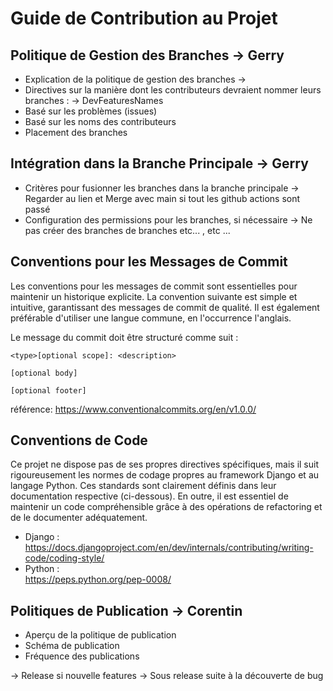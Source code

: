 # Guide de Contribution au Projet

## Politique de Gestion des Branches -> Gerry

- Explication de la politique de gestion des branches -> 
- Directives sur la manière dont les contributeurs devraient nommer leurs branches : -> DevFeaturesNames
- Basé sur les problèmes (issues)
- Basé sur les noms des contributeurs
- Placement des branches

## Intégration dans la Branche Principale -> Gerry

- Critères pour fusionner les branches dans la branche principale -> Regarder au lien et Merge avec main si tout les github actions sont passé
- Configuration des permissions pour les branches, si nécessaire -> Ne pas créer des branches de branches etc... , etc ...

## Conventions pour les Messages de Commit
<!-- - Exigences pour les conventions des messages de commit -->

Les conventions pour les messages de commit sont essentielles pour maintenir un historique explicite. La convention suivante est simple et intuitive, garantissant des messages de commit de qualité. Il est également préférable d'utiliser une langue commune, en l'occurrence l'anglais.

Le message du commit doit être structuré comme suit :
```
<type>[optional scope]: <description>

[optional body]

[optional footer]
```

référence: https://www.conventionalcommits.org/en/v1.0.0/

## Conventions de Code
<!-- - Spécifications pour les conventions de code, si spécifiées -->

Ce projet ne dispose pas de ses propres directives spécifiques, mais il suit rigoureusement les normes de codage propres au framework Django et au langage Python. Ces standards sont clairement définis dans leur documentation respective (ci-dessous). En outre, il est essentiel de maintenir un code compréhensible grâce à des opérations de refactoring et de le documenter adéquatement.

- Django :\
https://docs.djangoproject.com/en/dev/internals/contributing/writing-code/coding-style/
- Python :\
https://peps.python.org/pep-0008/

## Politiques de Publication -> Corentin

- Aperçu de la politique de publication
- Schéma de publication
- Fréquence des publications

-> Release si nouvelle features -> Sous release suite à la découverte de bug
